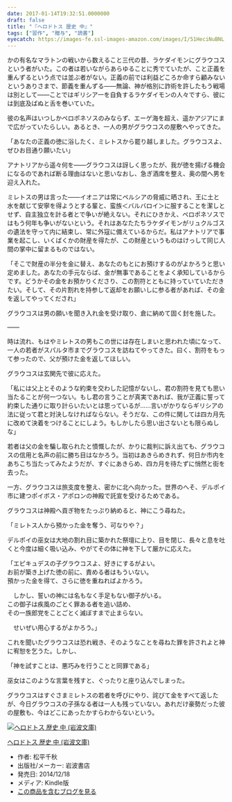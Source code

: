 ```yaml
---
date: 2017-01-14T19:32:51.0000000
draft: false
title: "『ヘロドトス 歴史 中』"
tags: ["習作", "贈与", "読書"]
eyecatch: https://images-fe.ssl-images-amazon.com/images/I/51HeciNuBNL._SL160_.jpg
---
```

<p>かの有名なマラトンの戦いから数えること三代の昔、ラケダイモンにグラウコスという者がいた。この者は若いながらあらゆることに秀でていたが、こと正義を重んずるという点では並ぶ者がない。正義の前では利益どころか命すら顧みないというありさまで、節義を重んずる――無論、神が格別に詐術を許したもう戦場は別として――ことではギリシア一を自負するラケダイモンの人々ですら、彼には到底及ばぬと舌を巻いていた。</p><p>彼の名声はいつしかペロポネソスのみならず、エーゲ海を超え、遥かアジアにまで広がっていたらしい。あるとき、一人の男がグラウコスの屋敷へやってきた。</p><p>「あなたの正義の徳に浴したく、ミレトスから罷り越しました。グラウコスよ、ぜひお目通り願いたい」</p><p>アナトリアから遥々何を――グラウコスは訝しく思ったが、我が徳を揚げる機会になるのであれば断る理由はないと思いなおし、急ぎ酒席を整え、奥の間へ男を迎え入れた。</p><p>ミレトスの男は言った――イオニアは常にペルシアの脅威に晒され、王に土と水を献じて安寧を得ようとする輩と、蛮族＜バルバロイ＞に服することを潔しとせず、自主独立を計る者とで争いが絶えない。それにひきかえ、ペロポネソスではもう何年も争いがないという。それはあなたたちラケダイモンがリュクルゴスの遺法を守って内に結束し、常に外寇に備えているからだ。私はアナトリアで事業を起こし、いくばくかの財産を得たが、この財産というものはけっして同じ人間の掌中に留まるものではない。</p><p>「そこで財産の半分を金に替え、あなたのもとにお預けするのがよかろうと思い定めました。あなたの手元ならば、金が無事であることをよく承知しているからです。どうかその金をお預かりくださり、この割符とともに持っていていただきたい。そして、その片割れを持参して返却をお願いしに参る者があれば、その金を返してやってくだされ」</p><p>グラウコスは男の願いを聞き入れ金を受け取り、倉に納めて固く封を施した。</p><p>――</p><p>時は流れ、もはやミレトスの男もこの世には存在しまいと思われた頃になって、一人の若者がスパルタ市までグラウコスを訪ねてやってきた。曰く、割符をもって参ったので、父が預けた金を返してほしい。</p><p>グラウコスは玄関先で彼に応えた。</p><p>「私には父上とそのような約束を交わした記憶がないし、君の割符を見ても思い当たることが何一つない。もし君の言うことが真実であれば、我が正義に誓って約束した通りに取り計らいたいとは思っているが……言いがかりならギリシアの法に従って君と対決しなければならない。そうだな、この件に関しては四カ月先に改めて決着をつけることにしよう。もしかしたら思い出さないとも限らぬしな」</p><p>若者は父の金を騙し取られたと憤慨したが、かりに裁判に訴え出ても、グラウコスの信用と名声の前に勝ち目はなかろう。当初はあきらめきれず、何日か市内をあちこち当たってみたようだが、すぐにあきらめ、四カ月を待たずに悄然と街を去った。</p><p>一方、グラウコスは旅支度を整え、密かに北へ向かった。世界のへそ、デルポイ市に建つポイボス・アポロンの神殿で託宣を受けるためである。</p><p>グラウコスは神殿へ貢ぎ物をたっぷり納めると、神にこう尋ねた。</p><p>「ミレトス人から預かった金を奪う、可なりや？」</p><p>デルポイの巫女は大地の割れ目に築かれた祭壇に上り、目を閉じ、長々と息を吐くと今度は細く吸い込み、やがてその体に神を下して厳かに応えた。</p><p>「エピキュデスの子グラウコスよ、好きにするがよい。<br />
お前が築き上げた徳の前に、責める者はもういない。<br />
預かった金を得て、さらに徳を重ねればよかろう。</p><p>　しかし、誓いの神には名もなく手足もない御子がいる。<br />
この御子は疾風のごとく罪ある者を追い詰め、<br />
その一族郎党をことごとく滅ぼすまで止まらない。</p><p>　せいぜい用心するがよかろう。」</p><p>これを聞いたグラウコスは恐れ戦き、そのようなことを尋ねた罪を許されよと神に宥恕を乞うた。しかし、</p><p>「神を試すことは、悪巧みを行うことと同罪である」</p><p>巫女はこのような言葉を残すと、ぐったりと座り込んでしまった。</p><p>グラウコスはすぐさまミレトスの若者を呼びにやり、詫びて金をすべて返したが、今日グラウコスの子孫なる者は一人も残っていない。あれだけ豪勢だった彼の屋敷も、今はどこにあったかすらわからないという。</p><p><div class="hatena-asin-detail"><a href="http://www.amazon.co.jp/exec/obidos/ASIN/B00QT9X9XQ/bestylesnet-22/"><img src="https://images-fe.ssl-images-amazon.com/images/I/51HeciNuBNL._SL160_.jpg" class="hatena-asin-detail-image" alt="ヘロドトス 歴史 中 (岩波文庫)" title="ヘロドトス 歴史 中 (岩波文庫)"></a><div class="hatena-asin-detail-info"><p class="hatena-asin-detail-title"><a href="http://www.amazon.co.jp/exec/obidos/ASIN/B00QT9X9XQ/bestylesnet-22/">ヘロドトス 歴史 中 (岩波文庫)</a></p><ul><li><span class="hatena-asin-detail-label">作者:</span> 松平千秋</li><li><span class="hatena-asin-detail-label">出版社/メーカー:</span> 岩波書店</li><li><span class="hatena-asin-detail-label">発売日:</span> 2014/12/18</li><li><span class="hatena-asin-detail-label">メディア:</span> Kindle版</li><li><a href="http://d.hatena.ne.jp/asin/B00QT9X9XQ/bestylesnet-22" target="_blank">この商品を含むブログを見る</a></li></ul></div><div class="hatena-asin-detail-foot"></div></div></p>

